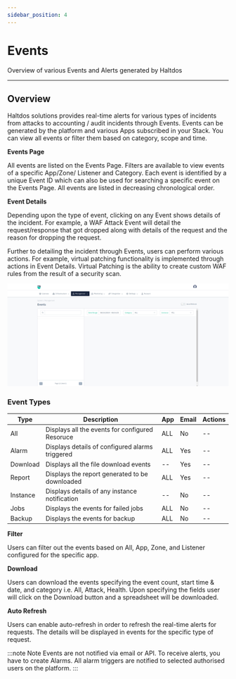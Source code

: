 ```yaml
---
sidebar_position: 4
---
```


# Events

Overview of various Events and Alerts generated by Haltdos

---

## Overview

Haltdos solutions provides real-time alerts for various types of incidents from attacks to accounting / audit incidents through Events. Events can be generated by the platform and various Apps subscribed in your Stack. You can view all events or filter them based on category, scope and time.

**Events Page**

All events are listed on the Events Page. Filters are available to view events of a specific App/Zone/ Listener and Category. Each event is identified by a unique Event ID which can also be used for searching a specific event on the Events Page. All events are listed in decreasing chronological order.

**Event Details**

Depending upon the type of event, clicking on any Event shows details of the incident. For example, a WAF Attack Event will detail the request/response that got dropped along with details of the request and the reason for dropping the request.

Further to detailing the incident through Events, users can perform various actions. For example, virtual patching functionality is implemented through actions in Event Details. Virtual Patching is the ability to create custom WAF rules from the result of a security scan.

![stackevents](/img/platform/v8/docs/sysEvents.png)

### Event Types

| Type         | Description                                           | App  | Email | Actions                                                                   |
|--------------|-------------------------------------------------------|------|-------|---------------------------------------------------------------------------|
| All         | Displays all the events for configured Resoruce                  | ALL  | No    | --                                                                        |
| Alarm        | Displays details of configured alarms triggered       | ALL  | Yes   | --                                                                        |
| Download     | Displays all the file download events                 | --   | Yes   | --                                                                        |
| Report       | Displays the report generated to be downloaded        | ALL  | Yes   | --                                                                        |
| Instance     | Displays details of any instance notification         | --   | No    | --                                                                        |
| Jobs         | Displays the events for failed jobs                   | ALL  | No    | --                                                                        |
| Backup       | Displays the events for backup                        | ALL  | No    | --                                                                        |



**Filter**

Users can filter out the events based on All, App, Zone, and Listener configured for the specific app.

**Download**

Users can download the events specifying the event count, start time & date, and category i.e. All, Attack, Health. Upon specifying the fields user will click on the Download button and a spreadsheet will be downloaded.

**Auto Refresh**

Users can enable auto-refresh in order to refresh the real-time alerts for requests. The details will be displayed in events for the specific type of request.

:::note Note
Events are not notified via email or API. To receive alerts, you have to create Alarms. All alarm triggers are notified to selected authorised users on the platform.
:::


